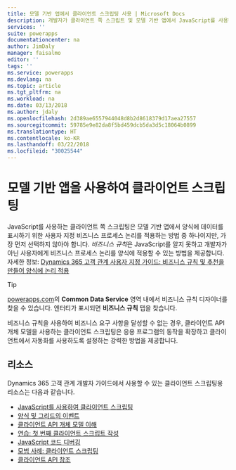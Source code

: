 ```yaml
---
title: 모델 기반 앱에서 클라이언트 스크립팅 사용 | Microsoft Docs
description: 개발자가 클라이언트 쪽 스크립트 및 모델 기반 앱에서 JavaScript를 사용하는 방법을 알아봅니다.
services: ''
suite: powerapps
documentationcenter: na
author: JimDaly
manager: faisalmo
editor: ''
tags: ''
ms.service: powerapps
ms.devlang: na
ms.topic: article
ms.tgt_pltfrm: na
ms.workload: na
ms.date: 03/13/2018
ms.author: jdaly
ms.openlocfilehash: 2d389ae6557944048d8b2d8618379d17aea27557
ms.sourcegitcommit: 59785e9e82da8f5bd459dcb5da3d5c18064b0899
ms.translationtype: HT
ms.contentlocale: ko-KR
ms.lasthandoff: 03/22/2018
ms.locfileid: "30025544"
---
```

# <a name="client-scripting-with-model-driven-apps"></a>모델 기반 앱을 사용하여 클라이언트 스크립팅

JavaScript를 사용하는 클라이언트 쪽 스크립팅은 모델 기반 앱에서 양식에 데이터를 표시하기 위한 사용자 지정 비즈니스 프로세스 논리를 적용하는 방법 중 하나이지만, 가장 먼저 선택하지 않아야 합니다. *비즈니스 규칙*은 JavaScript를 알지 못하고 개발자가 아닌 사용자에게 비즈니스 프로세스 논리를 양식에 적용할 수 있는 방법을 제공합니다. 자세한 정보: [Dynamics 365 고객 관계 사용자 지정 가이드: 비즈니스 규칙 및 추천을 만들어 양식에 논리 적용](/dynamics365/customer-engagement/customize/create-business-rules-recommendations-apply-logic-form)

> [!TIP]
> [powerapps.com](http://web.powerapps.com)의 **Common Data Service** 영역 내에서 비즈니스 규칙 디자이너를 찾을 수 있습니다. 엔터티가 표시되면 **비즈니스 규칙** 탭을 찾습니다.

비즈니스 규칙을 사용하여 비즈니스 요구 사항을 달성할 수 없는 경우, 클라이언트 API 개체 모델을 사용하는 클라이언트 스크립팅은 응용 프로그램의 동작을 확장하고 클라이언트에서 자동화를 사용하도록 설정하는 강력한 방법을 제공합니다.

## <a name="resources"></a>리소스

Dynamics 365 고객 관계 개발자 가이드에서 사용할 수 있는 클라이언트 스크립팅용 리소스는 다음과 같습니다.

- [JavaScript를 사용하여 클라이언트 스크립팅](/dynamics365/customer-engagement/developer/clientapi/client-scripting)
- [양식 및 그리드의 이벤트](/dynamics365/customer-engagement/developer/clientapi/events-forms-grids)
- [클라이언트 API 개체 모델 이해](/dynamics365/customer-engagement/developer/clientapi/understand-clientapi-object-model)
- [연습: 첫 번째 클라이언트 스크립트 작성](/dynamics365/customer-engagement/developer/clientapi/walkthrough-write-your-first-client-script)
- [JavaScript 코드 디버깅](/dynamics365/customer-engagement/developer/clientapi/debug-javascript-code)
- [모범 사례: 클라이언트 스크립팅](/dynamics365/customer-engagement/developer/clientapi/client-scripting-best-practices)
- [클라이언트 API 참조](/dynamics365/customer-engagement/developer/clientapi/reference)

